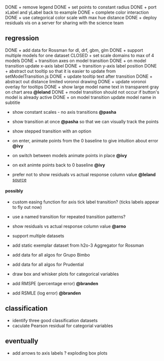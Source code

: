 DONE + remove legend
DONE + set points to constant radius
DONE + port xLabel and yLabel back to example
DONE + complete color interaction
DONE + use categorical color scale with max hue distance
DONE + deploy residuals vis on a server for sharing with the science team

## regression
DONE + add data for Rossman for dl, drf, gbm, glm
DONE + support multiple models for one dataset
CLOSED + set scale domains to max of 4 models
DONE + transition axes on model transition
DONE + on model transition update x-axis label
DONE + transition y-axis label position
DONE + abstract out tooltip so that it is easier to update from 
       setModelTransition.js
DONE + update tooltip text after transition
DONE + abstract out distance limited voronoi drawing
DONE + update voronoi overlay for tooltips
DONE + show large model name text in transparent gray on chart area **@leland**
DONE + model transition should not occur if button's model is already active
DONE + on model transition update model name in subtitle

+ show constant scales - no axis transitions **@pasha**

+ show transition at once **@pasha**
  so that we can visually track the points
+ show stepped transition with an option


+ on enter, animate points from the 0 baseline to give intuition about error **@ivy**
+ on switch between models animate points in place **@ivy**
+ on exit animte points back to 0 baseline **@ivy**

+ prefer not to show residuals vs actual response column value **@leland**
  [source](http://stats.stackexchange.com/questions/155587/residual-plots-why-plot-versus-fitted-values-not-observed-y-values)




#### possibly
+ custom easing function for axis tick label transition?
  (ticks labels appear to fly out now)
+ use a named transition for repeated transition patterns?
+ show residuals vs actual response column value **@arno**


+ support multiple datasets
+ add static exemplar dataset from h2o-3 Aggregator for Rossman
+ add data for all algos for Grupo Bimbo
+ add data for all algos for Prudential
+ draw box and whisker plots for categorical variables
+ add RMSPE (percentage error) **@branden**
+ add RSMLE (log error) **@branden**

## classification
+ identify three good classification datasets
+ caculate Pearson residual for categorial variables

## eventually
+ add arrows to axis labels
? exploding box plots
